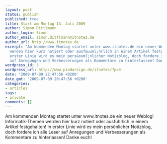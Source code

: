 ```yaml
---
layout: post
status: publish
published: true
title: Start am Montag 13. Juli 2009
author: Simon Dittlmann
author_login: Simon
author_email: simon.dittlmann@itnotes.de
author_url: http://www.itnotes.de
excerpt: "Am kommenden Montag startet unter www.itnotes.de ein neuer Weblog! Informatik-Themen
  werden hier kurz notiert oder ausf&uuml;hrlich in einem Artikel festgehalten! In
  erster Linie wird es mein pers&ouml;nlicher Notizblog, doch fordere ich alle Leser
  auf Anregungen und Verbesserungen als Kommentare zu hinterlassen! Danke euch!\r\n\r\n"
wordpress_id: 3
wordpress_url: http://www.pindarsign.de/itnotes/?p=3
date: '2009-07-09 22:47:56 +0200'
date_gmt: '2009-07-09 20:47:56 +0200'
categories:
- articles
tags:
- private
comments: []
---
```

<p>Am kommenden Montag startet unter www.itnotes.de ein neuer Weblog! Informatik-Themen werden hier kurz notiert oder ausf&uuml;hrlich in einem Artikel festgehalten! In erster Linie wird es mein pers&ouml;nlicher Notizblog, doch fordere ich alle Leser auf Anregungen und Verbesserungen als Kommentare zu hinterlassen! Danke euch!</p>
<p><a id="more"></a><a id="more-3"></a></p>

